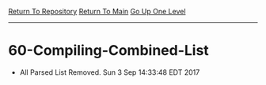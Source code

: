 [Return To Repository](https://github.com/deathbybandaid/piholeparser/blob/master/)
[Return To Main](https://github.com/deathbybandaid/piholeparser/blob/master/RecentRunLogs/Mainlog.md)
[Go Up One Level](https://github.com/deathbybandaid/piholeparser/blob/master/RecentRunLogs/TopLevelScripts/60-Writing-Additional-Lists.md)
____________________________________
# 60-Compiling-Combined-List
* All Parsed List Removed. Sun 3 Sep 14:33:48 EDT 2017
